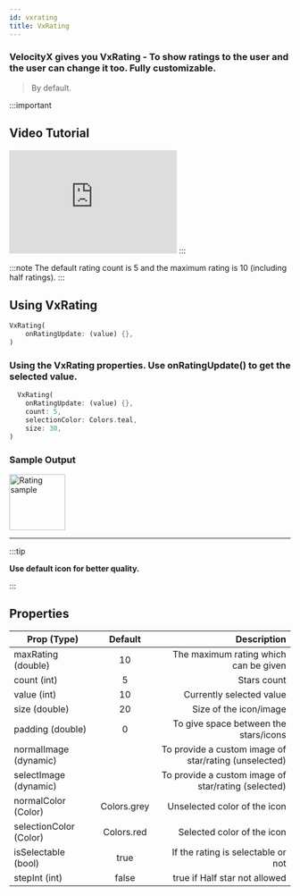 ```yaml
---
id: vxrating
title: VxRating
---
```


### VelocityX gives you <b>VxRating</b> - To show ratings to the user and the user can change it too. Fully customizable.

> By default.

:::important

## Video Tutorial

<iframe width="300" height="185" src="https://www.youtube.com/embed/bv5megfxLpU" frameborder="0" allow="accelerometer; autoplay; clipboard-write; encrypted-media; gyroscope; picture-in-picture" allowfullscreen></iframe>
:::

:::note
The default rating count is 5 and the maximum rating is 10 (including half ratings).
:::

## Using VxRating

```dart
VxRating(
    onRatingUpdate: (value) {},
)
```

### Using the VxRating properties. Use onRatingUpdate() to get the selected value.

```dart
  VxRating(
    onRatingUpdate: (value) {},
    count: 5,
    selectionColor: Colors.teal,
    size: 30,
)
```

### Sample Output

<img src="https://i.imgur.com/zRhN3cL.png" alt="Rating sample" height="100"/>

---

:::tip

**Use default icon for better quality.**

:::

## Properties

| Prop (Type)            |   Default   |                                           Description |
| ---------------------- | :---------: | ----------------------------------------------------: |
| maxRating (double)     |     10      |                 The maximum rating which can be given |
| count (int)            |      5      |                                           Stars count |
| value (int)            |     10      |                              Currently selected value |
| size (double)          |     20      |                                Size of the icon/image |
| padding (double)       |      0      |                 To give space between the stars/icons |
| normalImage (dynamic)  |             | To provide a custom image of star/rating (unselected) |
| selectImage (dynamic)  |             |   To provide a custom image of star/rating (selected) |
| normalColor (Color)    | Colors.grey |                          Unselected color of the icon |
| selectionColor (Color) | Colors.red  |                            Selected color of the icon |
| isSelectable (bool)    |    true     |                    If the rating is selectable or not |
| stepInt (int)          |    false    |                         true if Half star not allowed |
